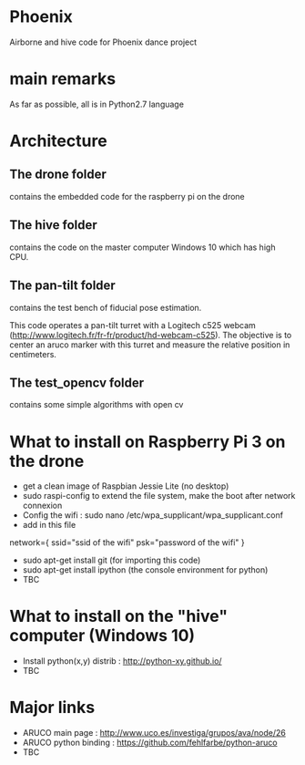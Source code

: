 # Phoenix
Airborne and hive code for Phoenix dance project

# main remarks
As far as possible, all is in Python2.7 language

# Architecture
## The drone folder
contains the embedded code for the raspberry pi on the drone

## The hive folder
contains the code on the master computer Windows 10 which has high CPU.

## The pan-tilt folder
contains the test bench of fiducial pose estimation.

This code operates a pan-tilt turret with a Logitech c525 webcam (http://www.logitech.fr/fr-fr/product/hd-webcam-c525). The objective is to center an aruco marker with this turret and measure the relative position in centimeters.

## The test_opencv folder
contains some simple algorithms with open cv

# What to install on Raspberry Pi 3 on the drone
- get a clean image of Raspbian Jessie Lite (no desktop)
- sudo raspi-config to extend the file system, make the boot after network connexion
- Config the wifi : sudo nano /etc/wpa_supplicant/wpa_supplicant.conf
- add in this file

network={
  ssid="ssid of the wifi"
  psk="password of the wifi"
}

- sudo apt-get install git (for importing this code)
- sudo apt-get install ipython (the console environment for python)
- TBC

# What to install on the "hive" computer (Windows 10)
- Install python(x,y) distrib : http://python-xy.github.io/
- TBC

# Major links
- ARUCO main page : http://www.uco.es/investiga/grupos/ava/node/26
- ARUCO python binding : https://github.com/fehlfarbe/python-aruco
- TBC
